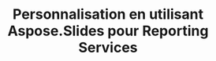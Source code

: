 ---
title: Personnalisation en utilisant Aspose.Slides pour Reporting Services
type: docs
weight: 70
url: /reportingservices/customization-using-aspose-slides-for-reporting-services/
---